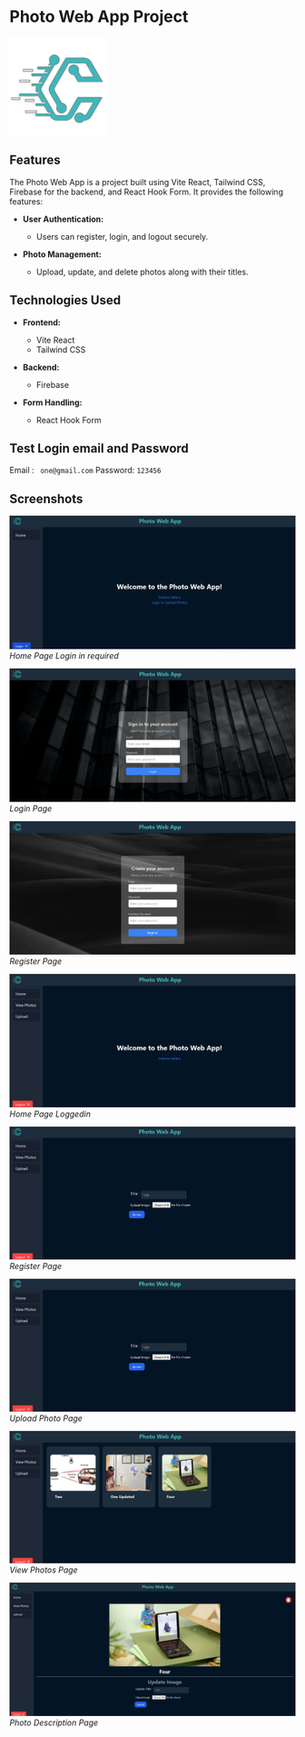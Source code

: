 # Photo Web App Project
![Logo](/public/logo.png)
## Features

The Photo Web App is a project built using Vite React, Tailwind CSS, Firebase for the backend, and React Hook Form. It provides the following features:

- **User Authentication:**
  - Users can register, login, and logout securely.

- **Photo Management:**
  - Upload, update, and delete photos along with their titles.

## Technologies Used

- **Frontend:**
  - Vite React
  - Tailwind CSS

- **Backend:**
  - Firebase

- **Form Handling:**
  - React Hook Form

## Test Login email and Password
Email : ``` one@gmail.com```
Password: ```123456```

## Screenshots

![Screenshot 1](/Screenshot/unloggedin.png)
*Home Page Login in required*

![Screenshot 2](/Screenshot/login.png)
*Login Page*

![Screenshot 3](/Screenshot/register.png)
*Register Page*

![Screenshot 4](/Screenshot/loggedin.png)
*Home Page Loggedin*

![Screenshot 5](/Screenshot/upload.png)
*Register Page*

![Screenshot 6](/Screenshot/upload.png)
*Upload Photo Page*

![Screenshot 7](/Screenshot/view-photos.png)
*View Photos Page*

![Screenshot 8](/Screenshot/photo_des.png)
*Photo Description Page*